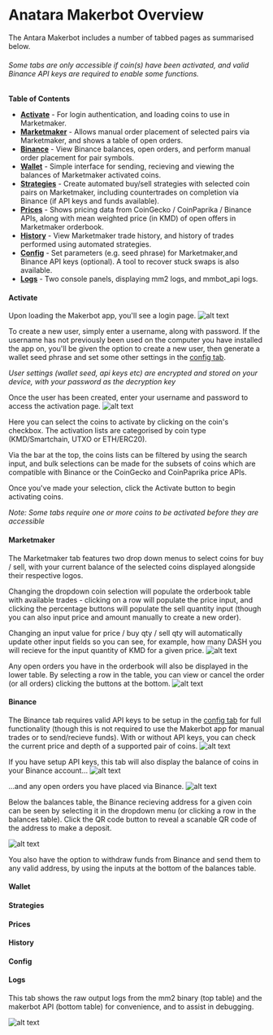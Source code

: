Anatara Makerbot Overview
=========================

The Antara Makerbot includes a number of tabbed pages as summarised below.

###### _Some tabs are only accessible if coin(s) have been activated, and valid Binance API keys are required to enable some functions._

**Table of Contents**

* **[Activate](#activate)** - For login authentication, and loading coins to use in Marketmaker.
* **[Marketmaker](#marketmaker)** - Allows manual order placement of selected pairs via Marketmaker, and shows a table of open orders.
* **[Binance](#binance)** - View Binance balances, open orders, and perform manual order placement for pair symbols.
* **[Wallet](#wallet)** - Simple interface for sending, recieving and viewing the balances of Marketmaker activated coins.
* **[Strategies](#strategies)** - Create automated buy/sell strategies with selected coin pairs on Marketmaker, including countertrades on completion via Binance (if API keys and funds available).
* **[Prices](#prices)** - Shows pricing data from CoinGecko / CoinPaprika / Binance APIs, along with mean weighted price (in KMD) of open offers in Marketmaker orderbook.
* **[History](#history)** - View Marketmaker trade history, and history of trades performed using automated strategies.
* **[Config](#config)** - Set parameters (e.g. seed phrase) for Marketmaker,and Binance API keys (optional). A tool to recover stuck swaps is also available.
* **[Logs](#logs)** - Two console panels, displaying mm2 logs, and mmbot_api logs.
 
 #### Activate
 Upon loading the Makerbot app, you'll see a login page.
 ![alt text](https://raw.githubusercontent.com/smk762/mmbot_qt/api/docs/img/makerbot_login.png "Makerbot login page")

To create a new user, simply enter a username, along with password. If the username has not previously been used on the computer you have installed the app on, you'll be given the option to create a new user, then generate a wallet seed phrase and set some other settings in the [config tab](#config). 

_User settings (wallet seed, api keys etc) are encrypted and stored on your device, with your password as the decryption key_

Once the user has been created, enter your username and password to access the activation page. 
![alt text](https://raw.githubusercontent.com/smk762/mmbot_qt/api/docs/img/activating.png "Makerbot coin activation page")

Here you can select the coins to activate by clicking on the coin's checkbox. The activation lists are categorised by coin type (KMD/Smartchain, UTXO or ETH/ERC20). 

Via the bar at the top, the coins lists can be filtered by using the search input, and bulk selections can be made for the subsets of coins which are compatible with Binance or the CoinGecko and CoinPaprika price APIs.

Once you've made your selection, click the Activate button to begin activating coins. 

_Note: Some tabs require one or more coins to be activated before they are accessible_
 
 #### Marketmaker
The Marketmaker tab features two drop down menus to select coins for buy / sell, with your current balance of the selected coins displayed alongside their respective logos.
 
Changing the dropdown coin selection will populate the orderbook table with available trades - clicking on a row will populate the price input, and clicking the percentage buttons will populate the sell quantity input (though you can also input price and amount manually to create a new order).

Changing an input value for price / buy qty / sell qty will automatically update other input fields so you can see, for example, how many DASH you will recieve for the input quantity of KMD for a given price.
![alt text](https://raw.githubusercontent.com/smk762/mmbot_qt/api/docs/img/mm_orderbook.png "Marketmaker Trade Page")

Any open orders you have in the orderbook will also be displayed in the lower table. By selecting a row in the table, you can view or cancel the order (or all orders) clicking the buttons at the bottom.
![alt text](https://raw.githubusercontent.com/smk762/mmbot_qt/api/docs/img/open_orders.png "Marketmaker Open Orders")
 
 #### Binance
 The Binance tab requires valid API keys to be setup in the [config tab](#config) for full functionality (though this is not required to use the Makerbot app for manual trades or to send/recieve funds). With or without API keys, you can check the current price and depth of a supported pair of coins.
![alt text](https://raw.githubusercontent.com/smk762/mmbot_qt/api/docs/img/binance_depth.png "Binance Depth")

If you have setup API keys, this tab will also display the balance of coins in your Binance account...
![alt text](https://raw.githubusercontent.com/smk762/mmbot_qt/api/docs/img/bn_bal.png "Binance balances")

...and any open orders you have placed via Binance. 
![alt text](https://raw.githubusercontent.com/smk762/mmbot_qt/api/docs/img/bn_orders.png "Binance Open Orders")
 
Below the balances table, the Binance recieving address for a given coin can be seen by selecting it in the dropdown menu (or clicking a row in the balances table). Click the QR code button to reveal a scanable QR code of the address to make a deposit.

![alt text](https://raw.githubusercontent.com/smk762/mmbot_qt/api/docs/img/bn_withdraw.png "Binance Open Orders")
 
You also have the option to withdraw funds from Binance and send them to any valid address, by using the inputs at the bottom of the balances table.
 
 #### Wallet
 
 
 
 #### Strategies
 
 #### Prices
 
 #### History
 
 #### Config
 
 #### Logs
 
This tab shows the raw output logs from the mm2 binary (top table) and the makerbot API (bottom table) for convenience, and to assist in debugging.

![alt text](https://raw.githubusercontent.com/smk762/mmbot_qt/api/docs/img/logs.png "Logs Tab")

 
 
